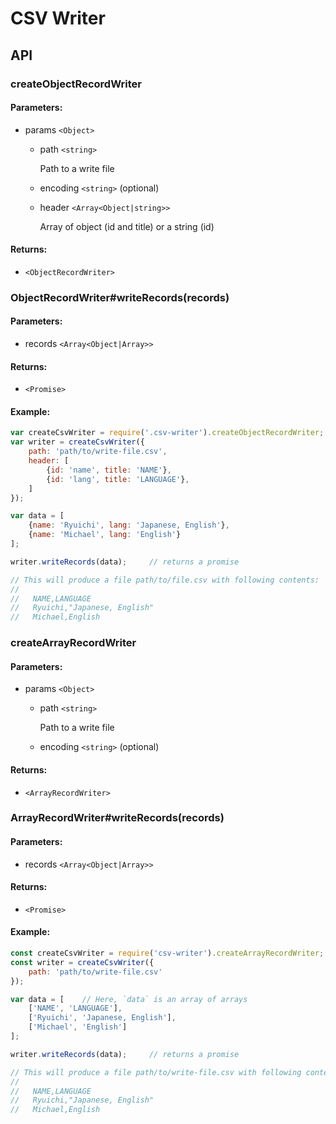
# CSV Writer

## API

### createObjectRecordWriter

#### Parameters:

* params `<Object>`
  * path `<string>`

      Path to a write file

  * encoding `<string>` (optional)

  * header `<Array<Object|string>>`

      Array of object (id and title) or a string (id)

#### Returns:

* `<ObjectRecordWriter>`


### ObjectRecordWriter#writeRecords(records)

#### Parameters:

* records `<Array<Object|Array>>`

#### Returns:

* `<Promise>`

#### Example:

```js
var createCsvWriter = require('.csv-writer').createObjectRecordWriter;
var writer = createCsvWriter({
    path: 'path/to/write-file.csv',
    header: [
        {id: 'name', title: 'NAME'},
        {id: 'lang', title: 'LANGUAGE'},
    ]
});

var data = [
    {name: 'Ryuichi', lang: 'Japanese, English'},
    {name: 'Michael', lang: 'English'}
];

writer.writeRecords(data);     // returns a promise

// This will produce a file path/to/file.csv with following contents:
//
//   NAME,LANGUAGE
//   Ryuichi,"Japanese, English"
//   Michael,English
```


### createArrayRecordWriter

#### Parameters:

* params `<Object>`
  * path `<string>`

      Path to a write file

  * encoding `<string>` (optional)

#### Returns:

* `<ArrayRecordWriter>`

### ArrayRecordWriter#writeRecords(records)

#### Parameters:

* records `<Array<Object|Array>>`

#### Returns:

* `<Promise>`


#### Example:

```js
const createCsvWriter = require('csv-writer').createArrayRecordWriter;
const writer = createCsvWriter({
    path: 'path/to/write-file.csv'
});

var data = [    // Here, `data` is an array of arrays
    ['NAME', 'LANGUAGE'],
    ['Ryuichi', 'Japanese, English'],
    ['Michael', 'English']
];

writer.writeRecords(data);     // returns a promise

// This will produce a file path/to/write-file.csv with following contents:
//
//   NAME,LANGUAGE
//   Ryuichi,"Japanese, English"
//   Michael,English
```
